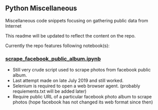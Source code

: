 ## Python Miscellaneous  
Miscellaneous code snippets focusing on gathering public data from Internet

This readme will be updated to reflect the content on the repo.

Currently the repo features following notebook(s):

### [scrape_facebook_public_album.ipynb](./scrape_facebook_public_album.ipynb)

- Still very crude script used to scrape photos from facebook public album.
- Last attempt made on late July 2019 and still worked. 
- Selenium is required to open a web browser agent. (probably requiements.txt will be added later)
- Require public URL of a particular facebook photo album to scrape photos (hope facebook has not changed its web format since then)
